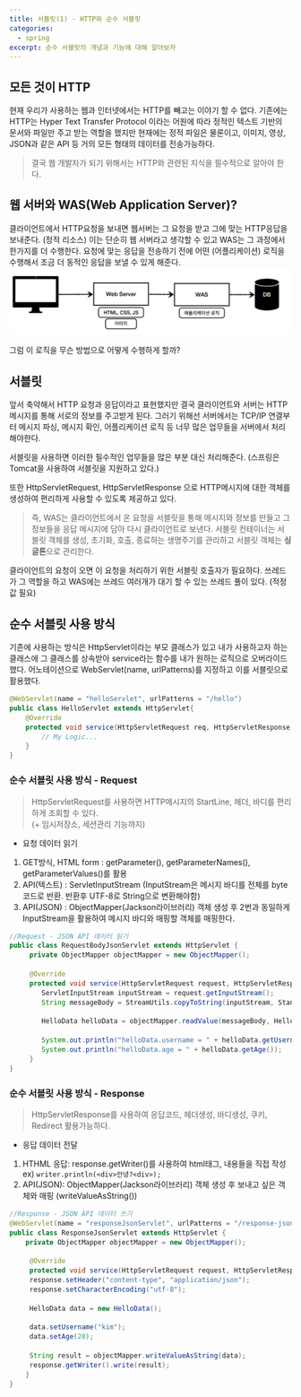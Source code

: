 ```yaml
---
title: 서블릿(1) - HTTP와 순수 서블릿
categories:
  - spring
excerpt: 순수 서블릿의 개념과 기능에 대해 알아보자
---
```

## 모든 것이 HTTP
현재 우리가 사용하는 웹과 인터넷에서는 HTTP를 빼고는 이야기 할 수 없다.
기존에는 HTTP는 Hyper Text Transfer Protocol 이라는 어원에 따라 정적인 텍스트 기반의 문서와 파일만
주고 받는 역할을 했지만 현재에는 정적 파일은 물론이고, 이미지, 영상, JSON과 같은 API 등 거의 모든 형태의 데이터를 전송가능하다.

> 결국 웹 개발자가 되기 위해서는 HTTP와 관련된 지식을 필수적으로 알아야 한다.

## 웹 서버와 WAS(Web Application Server)?
클라이언트에서 HTTP요청을 보내면 웹서버는 그 요청을 받고 그에 맞는 HTTP응답을 보내준다. (정적 리소스)
이는 단순히 웹 서버라고 생각할 수 있고 WAS는 그 과정에서 한가지를 더 수행한다.
요청에 맞는 응답을 전송하기 전에 어떤 (어플리케이션) 로직을 수행해서 조금 더 동적인 응답을 보낼 수 있게 해준다.
![img_1.png](img_1.png)

그럼 이 로직을 무슨 방법으로 어떻게 수행하게 할까?

## 서블릿
앞서 축약해서 HTTP 요청과 응답이라고 표현했지만 결국 클라이언트와 서버는 HTTP메시지를 통해 서로의 정보를
주고받게 된다. 그러기 위해선 서버에서는 TCP/IP 연결부터 메시지 파싱, 메시지 확인, 어플리케이션 로직 등 너무 많은 업무들을
서버에서 처리해야한다.

서블릿을 사용하면 이러한 필수적인 업무들을 많은 부분 대신 처리해준다.
(스프링은 Tomcat을 사용하여 서블릿을 지원하고 있다.)

또한 HttpServletRequest, HttpServletResponse 으로 HTTP메시지에 대한 객체를 생성하여 편리하게 사용할 수 있도록 제공하고 있다.

> 즉, WAS는 클라이언트에서 온 요청을 서블릿을 통해 메시지와 정보를 만들고 그 정보들을 응답 메시지에 담아 다시 클라이언트로 보낸다.
서블릿 컨테이너는 서블릿 객체를 생성, 초기화, 호출, 종료하는 생명주기를 관리하고 서블릿 객체는 **싱글톤**으로 관리한다.

클라이언트의 요청이 오면 이 요청을 처리하기 위한 서블릿 호출자가 필요하다. 
쓰레드가 그 역할을 하고 WAS에는 쓰레드 여러개가 대기 할 수 있는 쓰레드 풀이 있다. (적정값 필요)

## 순수 서블릿 사용 방식
기존에 사용하는 방식은 HttpServlet이라는 부모 클래스가 있고 내가 사용하고자 하는 클래스에 그 클래스를 상속받아 service라는 함수를
내가 원하는 로직으로 오버라이드 했다. 어노테이션으로 WebServlet(name, urlPatterns)를 지정하고 이를 서블릿으로 활용했다.

```java
@WebServlet(name = "helloServlet", urlPatterns = "/hello")
public class HelloServlet extends HttpServlet{
    @Override
    protected void service(HttpServletRequest req, HttpServletResponse res){
        // My Logic...
    }
}
```
### 순수 서블릿 사용 방식 - Request
>HttpServletRequest를 사용하면 HTTP메시지의 StartLine, 헤더, 바디를 편리하게 조회할 수 있다.  
(+ 임시저장소, 세션관리 기능까지)

- 요청 데이터 읽기
1. GET방식, HTML form : getParameter(), getParameterNames(), getParameterValues()를 활용
2. API(텍스트) : ServletInputStream (InputStream은 메시지 바디를 전체를 byte 코드로 반환. 반환후 UTF-8로 String으로 변환해야함)
3. API(JSON) : ObjectMapper(Jackson라이브러리) 객체 생성 후 2번과 동일하게 InputStream을 활용하여 메시지 바디와 매핑할 객체를 매핑한다.
```java
//Request - JSON API 데이터 읽기
public class RequestBodyJsonServlet extends HttpServlet {
     private ObjectMapper objectMapper = new ObjectMapper();
     
     @Override
     protected void service(HttpServletRequest request, HttpServletResponse response) throws ServletException, IOException {
        ServletInputStream inputStream = request.getInputStream();
        String messageBody = StreamUtils.copyToString(inputStream, StandardCharsets.UTF_8);
        
        HelloData helloData = objectMapper.readValue(messageBody, HelloData.class);
        
        System.out.println("helloData.username = " + helloData.getUsername());
        System.out.println("helloData.age = " + helloData.getAge());
     }
}
```
### 순수 서블릿 사용 방식 - Response
>HttpServletResponse를 사용하여 응답코드, 헤더생성, 바디생성, 쿠키, Redirect 활용가능하다.

- 응답 데이터 전달
1. HTHML 응답: response.getWriter()를 사용하여 html태그, 내용들을 직접 작성 ex) `writer.println(<div>안녕?<div>);`
2. API(JSON): ObjectMapper(Jackson라이브러리) 객체 생성 후 보내고 싶은 객체와 매핑 (writeValueAsString())
```java
//Response - JSON API 데이터 쓰기
@WebServlet(name = "responseJsonServlet", urlPatterns = "/response-json")
public class ResponseJsonServlet extends HttpServlet { 
    private ObjectMapper objectMapper = new ObjectMapper();
 
     @Override
     protected void service(HttpServletRequest request, HttpServletResponse response) throws ServletException, IOException {
     response.setHeader("content-type", "application/json");
     response.setCharacterEncoding("utf-8");
     
     HelloData data = new HelloData();
     
     data.setUsername("kim");
     data.setAge(20);
     
     String result = objectMapper.writeValueAsString(data);
     response.getWriter().write(result);
    }
}
```